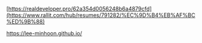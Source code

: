 [https://realdeveloper.pro/62a354d0056248b6a4879cfd](https://www.rallit.com/hub/resumes/791282/%EC%9D%B4%EB%AF%BC%ED%9B%88)

https://lee-minhoon.github.io/
